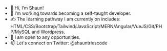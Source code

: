 - 👋 Hi, I’m Shaun!
- 👀 I’m working towards becoming a self-taught developer.
- :writing_hand: The learning pathway I am currently on includes: HTML/CSS/Bootstrap/Tailwind/JavaScript/MERN/Angular/VueJS/Git/PHP/MySQL and Wordpress.
- :ghost: I am open to any opportunities.
- 📫 Let's connect on Twitter: @shauntriescode
